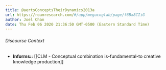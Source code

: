 ```yaml
---
title: @aertsConceptsTheirDynamics2013a
url: https://roamresearch.com/#/app/megacoglab/page/f6Bx8CIiG
author: Joel Chan
date: Thu Feb 06 2020 21:36:50 GMT-0500 (Eastern Standard Time)
---
```




###### Discourse Context

- **Informs::** [[CLM - Conceptual combination is-fundamental-to creative knowledge production]]
